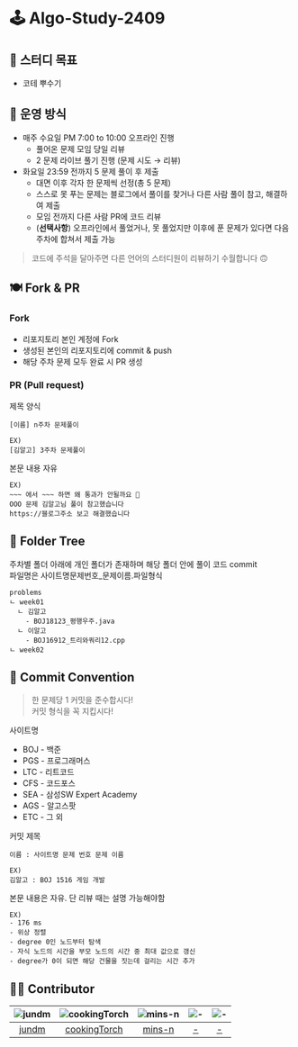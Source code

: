 # 🕹 Algo-Study-2409

## 🎯 스터디 목표
- 코테 뿌수기

## 📕 운영 방식
- 매주 수요일 PM 7:00 to 10:00 오프라인 진행
  - 풀어온 문제 모임 당일 리뷰
  - 2 문제 라이브 풀기 진행 (문제 시도 → 리뷰)
- 화요일 23:59 전까지 5 문제 풀이 후 제출
  - 대면 이후 각자 한 문제씩 선정(총 5 문제)
  - 스스로 못 푸는 문제는 블로그에서 풀이를 찾거나 다른 사람 풀이 참고, 해결하여 제출
  - 모임 전까지 다른 사람 PR에 코드 리뷰
  - (**선택사항**) 오프라인에서 풀었거나, 못 풀었지만 이후에 푼 문제가 있다면 다음 주차에 합쳐서 제출 가능
> 코드에 주석을 달아주면 다른 언어의 스터디원이 리뷰하기 수월합니다 🙃

## 🍽️ Fork & PR

### Fork
- 리포지토리 본인 계정에 Fork
- 생성된 본인의 리포지토리에 commit & push
- 해당 주차 문제 모두 완료 시 PR 생성

### PR (Pull request)
제목 양식
```
[이름] n주차 문제풀이

EX)
[김알고] 3주차 문제풀이
```
본문 내용 자유
```
EX)
~~~ 에서 ~~~ 하면 왜 통과가 안될까요 🥲
OOO 문제 김알고님 풀이 참고했습니다
https://블로그주소 보고 해결했습니다
```
## 📁 Folder Tree
주차별 폴더 아래에 개인 폴더가 존재하며 해당 폴더 안에 풀이 코드 commit<br>
파일명은 사이트명문제번호_문제이름.파일형식
```
problems
ㄴ week01
  ㄴ 김알고
    - BOJ18123_평행우주.java
  ㄴ 이알고
    - BOJ16912_트리와쿼리12.cpp
ㄴ week02
```

## 📑 Commit Convention
> 한 문제당 1 커밋을 준수합시다!<br>
> 커밋 형식을 꼭 지킵시다!

사이트명
- BOJ - 백준 
- PGS - 프로그래머스
- LTC - 리트코드
- CFS - 코드포스
- SEA - 삼성SW Expert Academy
- AGS - 알고스팟
- ETC - 그 외

커밋 제목
```
이름 : 사이트명 문제 번호 문제 이름

EX)
김알고 : BOJ 1516 게임 개발
```
본문 내용은 자유. 단 리뷰 때는 설명 가능해야함
```
EX)
- 176 ms
- 위상 정렬
- degree 0인 노드부터 탐색
- 자식 노드의 시간을 부모 노드의 시간 중 최대 값으로 갱신
- degree가 0이 되면 해당 건물을 짓는데 걸리는 시간 추가
```

## 👨‍🎓 Contributor
|![jundm](https://avatars.githubusercontent.com/u/80582578?v=4)|![cookingTorch](https://avatars.githubusercontent.com/u/129820807?v=4)|![mins-n](https://avatars.githubusercontent.com/u/75118893?v=4)|![-](https://avatars.githubusercontent.com/u/180381262?s=200&v=4)|![-](https://avatars.githubusercontent.com/u/180381262?s=200&v=4)|
|:---:|:---:|:---:|:---:|:---:|
|[jundm](https://github.com/jundm)|[cookingTorch](https://github.com/cookingTorch)|[mins-n](https://github.com/mins-n)|[-](https://github.com/Algo-Study-2409)|[-](https://github.com/Algo-Study-2409)|

